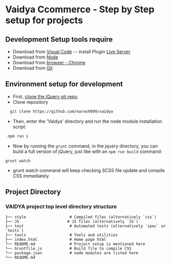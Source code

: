 Vaidya Ccommerce - Step by Step setup for projects
==================================================

Development Setup tools require
--------------------------------
- Download from [Visual Code](https://code.visualstudio.com/download)
 -- install Plugin [Live Server](https://marketplace.visualstudio.com/items?itemName=ritwickdey.LiveServer)
- Download from [Node](https://nodejs.org/en/)
- Download from [browser - Chrome](https://www.google.com/chrome/?brand=CHBD&gclid=Cj0KCQjwl4v4BRDaARIsAFjATPnAbu4TpXtUJIYBiVYlyqbkpX72BHz7HjhRcJ4pbLZb6koOpTTWjTYaAmOYEALw_wcB&gclsrc=aw.ds)
- Download from [Git](https://git-scm.com/downloads)


Environment setup for development
---------------------------------
- First, [clone the jQuery git repo](https://github.com/naresh699/vaidya).
- Clone repository
```bash
  git clone https://github.com/naresh699/vaidya
```

- Then, enter the 'Vaidya' directory and run the node module installation script:
```bash
 npm run i
```

- Now by running the `grunt` command, in the jquery directory, you can build a full version of jQuery, just like with an `npm run build` command:
```
grunt watch
```
 * grunt watch command will keep checking SCSS file update and compile CSS immediately

 Project Directory
 ---------------------------------

### VAIDYA project top level directory structure
    ├── style                   # Compiled files (alternatively `css`)
    ├── JS                     # JS files (alternatively `JS`)
    ├── test                    # Automated tests (alternatively `spec` or `tests`)
    ├── tools                   # Tools and utilities
    ├── index.html              # Home page html
    └── README.md               # Project setup is mentioned here
    └── Gruntfile.js            # Build file to compile CSS
    └── package.json            # node modules are listed here
    └── README.md